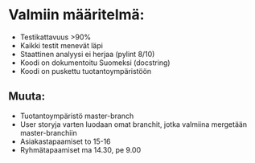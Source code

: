# Valmiin määritelmä:
- Testikattavuus >90%
- Kaikki testit menevät läpi
- Staattinen analyysi ei herjaa (pylint 8/10)
- Koodi on dokumentoitu Suomeksi (docstring)
- Koodi on puskettu tuotantoympäristöön


## Muuta:
- Tuotantoympäristö master-branch
- User storyja varten luodaan omat branchit, jotka valmiina mergetään master-branchiin
- Asiakastapaamiset to 15-16
- Ryhmätapaamiset ma 14.30, pe 9.00
